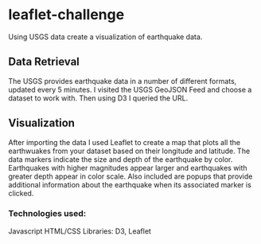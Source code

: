 # leaflet-challenge

Using USGS data create a visualization of earthquake data.

## Data Retrieval

The USGS provides earthquake data in a number of different formats, updated every 5 minutes. I visited the USGS GeoJSON Feed and choose a dataset to work with.
Then using D3 I queried the URL. 

## Visualization

After importing the data I used Leaflet to create a map that plots all the earthwuakes from your dataset based on their longitude and latitude.  The data markers
indicate the size and depth of the earthquake by color. Earthquakes with higher magnitudes appear larger and earthquakes with greater depth appear in color scale. 
Also included are popups that provide additional information about the earthquake when its associated marker is clicked.

### Technologies used:

Javascript
HTML/CSS
Libraries: D3, Leaflet
